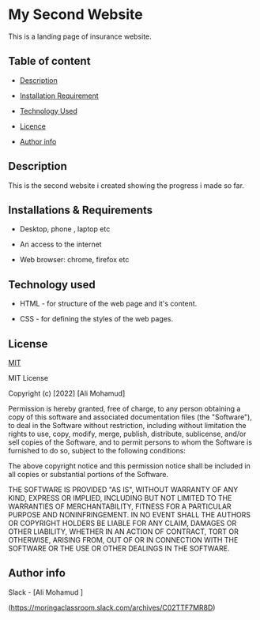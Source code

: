 # My Second Website
This is a landing page of insurance website.
 
## Table of content

+ [Description](#description)

+ [Installation Requirement](#Installation)

+ [Technology Used](#technology-used)


+ [Licence](#licence)

+ [Author info](#author-info)



## Description
 This is the second website i created showing the progress i made so far.


## Installations & Requirements

* Desktop, phone , laptop etc

* An access to the internet

* Web browser: chrome, firefox etc

## Technology used
* HTML   - for structure of the web page and it's content.

* CSS  -   for defining the styles of the web pages.

## License

[MIT](https://choosealicense.com/licenses/mit/)

MIT License

Copyright (c) [2022] [Ali Mohamud]

Permission is hereby granted, free of charge, to any person obtaining a copy
of this software and associated documentation files (the "Software"), to deal
in the Software without restriction, including without limitation the rights
to use, copy, modify, merge, publish, distribute, sublicense, and/or sell
copies of the Software, and to permit persons to whom the Software is
furnished to do so, subject to the following conditions:

The above copyright notice and this permission notice shall be included in all
copies or substantial portions of the Software.

THE SOFTWARE IS PROVIDED "AS IS", WITHOUT WARRANTY OF ANY KIND, EXPRESS OR
IMPLIED, INCLUDING BUT NOT LIMITED TO THE WARRANTIES OF MERCHANTABILITY,
FITNESS FOR A PARTICULAR PURPOSE AND NONINFRINGEMENT. IN NO EVENT SHALL THE
AUTHORS OR COPYRIGHT HOLDERS BE LIABLE FOR ANY CLAIM, DAMAGES OR OTHER
LIABILITY, WHETHER IN AN ACTION OF CONTRACT, TORT OR OTHERWISE, ARISING FROM,
OUT OF OR IN CONNECTION WITH THE SOFTWARE OR THE USE OR OTHER DEALINGS IN THE
SOFTWARE.


## Author info
Slack  - [Ali Mohamud ]

(https://moringaclassroom.slack.com/archives/C02TTF7MR8D)
